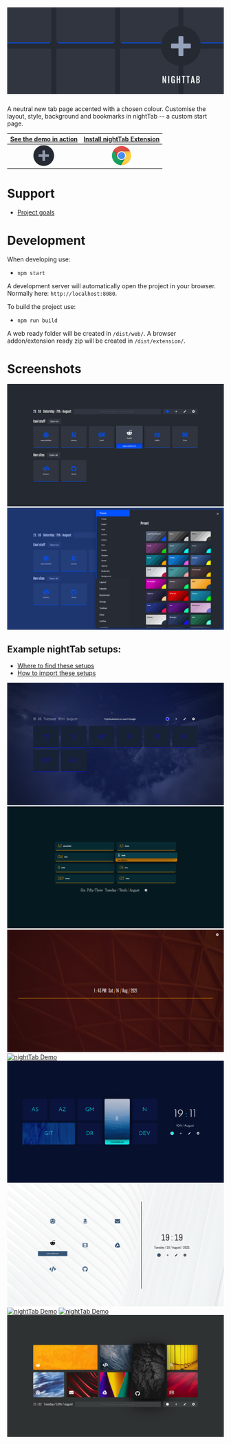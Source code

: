 # [![nightTab](asset/banner/banner-1400-560.png)]()

A neutral new tab page accented with a chosen colour. Customise the layout, style, background and bookmarks in nightTab -- a custom start page.

| [See the demo in action](https://sahilkumardhala.github.io/nightTab/) | [Install nightTab Extension](https://chrome.google.com/webstore/detail/nighttab/hdpcadigjkbcpnlcpbcohpafiaefanki)
|:-------------:|:-------------:|
| [<img src="./src/icon/icon-48.png" width="48px" height="48px">](https://sahilkumardhala.github.io/nightTab/) | [![Chrome](asset/logo/chrome-48.png)](https://chrome.google.com/webstore/detail/nighttab/hdpcadigjkbcpnlcpbcohpafiaefanki) |
# Support

- [Project goals](#)

# Development

When developing use:
- `npm start`

A development server will automatically open the project in your browser. Normally here: `http://localhost:8080`.


To build the project use:
- `npm run build`

A web ready folder will be created in `/dist/web/`.
A browser addon/extension ready zip will be created in `/dist/extension/`.

# Screenshots

[![nightTab Demo](asset/screenshot/screenshot-001.png)](https://sahilkumardhala.github.io/nightTab/)
[![nightTab Demo](asset/screenshot/screenshot-002.png)](https://sahilkumardhala.github.io/nightTab/)

## Example nightTab setups:

- [Where to find these setups](https://github.com/sahilkumardhala/nightTab/tree/main/asset/screenshot)
- [How to import these setups]()

[![nightTab Demo](asset/screenshot/screenshot-003.png)](https://sahilkumardhala.github.io/nightTab/)
[![nightTab Demo](asset/screenshot/screenshot-004.png)](https://sahilkumardhala.github.io/nightTab/)
[![nightTab Demo](asset/screenshot/screenshot-005.png)](https://sahilkumardhala.github.io/nightTab/)
[![nightTab Demo](asset/screenshot/screenshot-006.png)](https://sahilkumardhala.github.io/nightTab/)
[![nightTab Demo](asset/screenshot/screenshot-007.png)](https://sahilkumardhala.github.io/nightTab/)
[![nightTab Demo](asset/screenshot/screenshot-008.png)](https://sahilkumardhala.github.io/nightTab/)
[![nightTab Demo](asset/screenshot/screenshot-009.gif)](https://sahilkumardhala.github.io/nightTab/)
[![nightTab Demo](asset/screenshot/screenshot-010.png)](https://sahilkumardhala.github.io/nightTab/)
[![nightTab Demo](asset/screenshot/screenshot-011.png)](https://sahilkumardhala.github.io/nightTab/)
